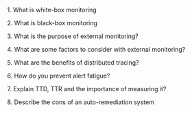 1\. What is white-box monitoring

2\. What is black-box monitoring

3\. What is the purpose of external monitoring?

4\. What are some factors to consider with external monitoring?

5\. What are the benefits of distributed tracing?

6\. How do you prevent alert fatigue?

7\. Explain TTD, TTR and the importance of measuring it?

8\. Describe the cons of an auto-remediation system
